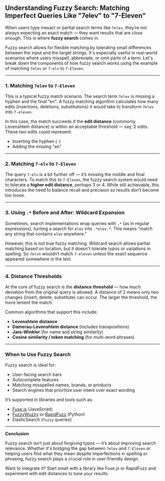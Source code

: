 ## Understanding Fuzzy Search: Matching Imperfect Queries Like "7elev" to "7-Eleven"

When users type inexact or partial search terms like `7elev`, they’re not always expecting an exact match — they want results that are _close enough_. This is where **fuzzy search** comes in.

Fuzzy search allows for flexible matching by tolerating small differences between the input and the target strings. It's especially useful in real-world scenarios where users misspell, abbreviate, or omit parts of a term. Let's break down the components of how fuzzy search works using the example of matching `7elev` or `7-elv` to `7-Eleven`.

---

### 1. Matching `7elev` to `7-Eleven`

This is a typical fuzzy match scenario. The search term `7elev` is missing a hyphen and the final "en". A fuzzy matching algorithm calculates how many edits (insertions, deletions, substitutions) it would take to transform `7elev` into `7-eleven`.

In this case, the match succeeds if the **edit distance** (commonly Levenshtein distance) is within an acceptable threshold — say, 2 edits. These two edits could represent:

- Inserting the hyphen (`-`)
- Adding the missing "en"

---

### 2. Matching `7-elv` to `7-Eleven`

The query `7-elv` is a bit further off — it’s missing the middle and final characters. To match this to `7-Eleven`, the fuzzy search system would need to tolerate a **higher edit distance**, perhaps 3 or 4. While still achievable, this introduces the need to balance recall and precision so results don’t become too loose.

---

### 3. Using `.*` Before and After: Wildcard Expansion

Sometimes, search implementations wrap queries with `.*` (as in regular expressions), turning a search for `elev` into `.*elev.*`. This means "match any string that contains `elev` anywhere."

However, this is not true fuzzy matching. Wildcard search allows partial matching based on location, but it doesn't tolerate typos or variations in spelling. So `7elvn` wouldn’t match `7-eleven` unless the exact sequence appeared somewhere in the text.

---

### 4. Distance Thresholds

At the core of fuzzy search is the **distance threshold** — how much deviation from the original query is allowed. A distance of 2 means only two changes (insert, delete, substitute) can occur. The larger the threshold, the more lenient the match.

Common algorithms that support this include:
- **Levenshtein distance**
- **Damerau-Levenshtein distance** (includes transpositions)
- **Jaro-Winkler** (for name and string similarity)
- **Cosine similarity / token matching** (for multi-word phrases)

---

### When to Use Fuzzy Search

Fuzzy search is ideal for:

- User-facing search bars
- Autocomplete features
- Matching misspelled names, brands, or products
- Search engines that prioritize user intent over exact wording

It’s supported in libraries and tools such as:

- [Fuse.js](https://fusejs.io/) (JavaScript)
- [FuzzyWuzzy](https://github.com/seatgeek/fuzzywuzzy) or [RapidFuzz](https://github.com/maxbachmann/RapidFuzz) (Python)
- ElasticSearch (`fuzzy` queries)

---

**Conclusion**

Fuzzy search isn’t just about forgiving typos — it’s about improving search relevance. Whether it's bridging the gap between `7elev` and `7-Eleven` or helping users find what they mean despite imperfections in spelling or phrasing, fuzzy search plays a crucial role in user-friendly design.

Want to integrate it? Start small with a library like Fuse.js or RapidFuzz and experiment with edit distances to tune your results.
